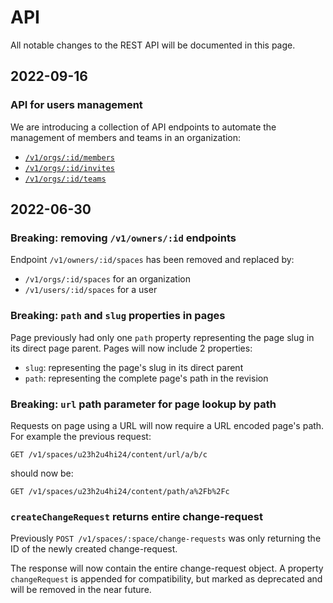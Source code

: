 # API

All notable changes to the REST API will be documented in this page.

## 2022-09-16

### API for users management

We are introducing a collection of API endpoints to automate the management of members and teams in an organization:

* [`/v1/orgs/:id/members`](../gitbook-api/reference/organizations/members.md)
* [`/v1/orgs/:id/invites`](../gitbook-api/reference/organizations/members.md)
* [`/v1/orgs/:id/teams`](../gitbook-api/reference/organizations/teams.md)

## 2022-06-30

### Breaking: removing `/v1/owners/:id` endpoints

Endpoint `/v1/owners/:id/spaces` has been removed and replaced by:

* `/v1/orgs/:id/spaces` for an organization
* `/v1/users/:id/spaces` for a user

### Breaking: `path` and `slug` properties in pages

Page previously had only one `path` property representing the page slug in its direct page parent. Pages will now include 2 properties:

* `slug`: representing the page's slug in its direct parent
* `path`: representing the complete page's path in the revision

### Breaking: `url` path parameter for page lookup by path

Requests on page using a URL will now require a URL encoded page's path. For example the previous request:

```
GET /v1/spaces/u23h2u4hi24/content/url/a/b/c
```

should now be:

```
GET /v1/spaces/u23h2u4hi24/content/path/a%2Fb%2Fc
```

### `createChangeRequest` returns entire change-request

Previously `POST /v1/spaces/:space/change-requests` was only returning the ID of the newly created change-request.

The response will now contain the entire change-request object. A property `changeRequest` is appended for compatibility, but marked as deprecated and will be removed in the near future.
